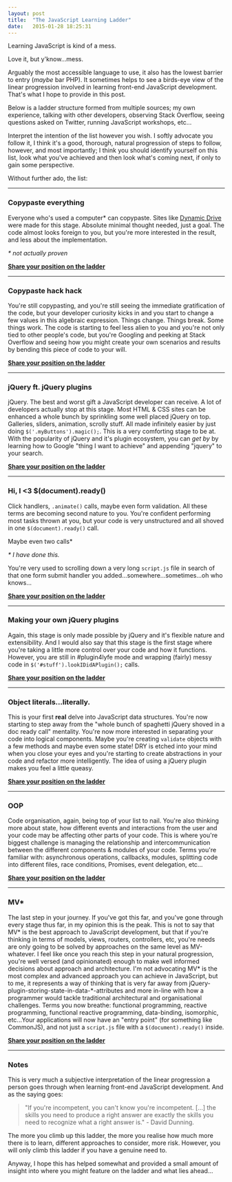 ```yaml
---
layout: post
title:  "The JavaScript Learning Ladder"
date:   2015-01-28 18:25:31
---
```


Learning JavaScript is kind of a mess.

Love it, but y'know...mess.

Arguably the most accessible language to use, it also has the lowest barrier to entry (_maybe_ bar PHP). It sometimes helps to see a birds-eye view of the linear progression involved in learning front-end JavaScript development. That's what I hope to provide in this post.

Below is a ladder structure formed from multiple sources; my own experience, talking with other developers, observing Stack Overflow, seeing questions asked on Twitter, running JavaScript workshops, etc...

Interpret the intention of the list however you wish. I softly advocate you follow it, I think it's a good, thorough, natural progression of steps to follow, however, and most importantly; I think you should identify yourself on this list, look what you've achieved and then look what's coming next, if only to gain some perspective.

Without further ado, the list:

<hr class="fancy">

### Copypaste everything

Everyone who's used a computer* can copypaste. Sites like [Dynamic Drive](http://www.dynamicdrive.com/) were made for this stage. Absolute minimal thought needed, just a goal. The code almost looks foreign to you, but you're more interested in the result, and less about the implementation.

_* not actually proven_

<a href="https://twitter.com/intent/tweet?text=I'm at the 'copypaste' stage of my JavaScript learning and proud&url={{site.url}}{{page.url}}">**Share your position on the ladder**</a>

<hr class="fancy">

### Copypaste hack hack

You're still copypasting, and you're still seeing the immediate gratification of the code, but your developer curiosity kicks in and you start to change a few values in this algebraic expression. Things change. Things break. Some things work. The code is starting to feel less alien to you and you're not only tied to other people's code, but you're Googling and peeking at Stack Overflow and seeing how you might create your own scenarios and results by bending this piece of code to your will.

<a href="https://twitter.com/intent/tweet?text=I'm at the 'copypaste hack hack' stage of my JavaScript learning and proud&url={{site.url}}{{page.url}}">**Share your position on the ladder**</a>

<hr class="fancy">

### jQuery ft. jQuery plugins

jQuery. The best and worst gift a JavaScript developer can receive. A lot of developers actually stop at this stage. Most HTML &amp; CSS sites can be enhanced a whole bunch by sprinkling some well placed jQuery on top. Galleries, sliders, animation, scrolly stuff. All made infinitely easier by just doing `$('.myButtons').magic();`. This is a very comforting stage to be at. With the popularity of jQuery and it's plugin ecosystem, you can _get by_ by learning how to Google "thing I want to achieve" and appending "jquery" to your search.

<a href="https://twitter.com/intent/tweet?text=I'm at the 'jQuery plugins' stage of my JavaScript learning and proud&url={{site.url}}{{page.url}}">**Share your position on the ladder**</a>

<hr class="fancy">

### Hi, I <3 $(document).ready()

Click handlers, `.animate()` calls, maybe even form validation. All these terms are becoming second nature to you. You're confident performing most tasks thrown at you, but your code is very unstructured and all shoved in one `$(document).ready()` call.

Maybe even two calls*

_* I have done this._

You're very used to scrolling down a very long `script.js` file in search of that one form submit handler you added...somewhere...sometimes...oh who knows...

<a href="https://twitter.com/intent/tweet?text=I'm at the 'jQuery document.ready()' stage of my JavaScript learning and proud&url={{site.url}}{{page.url}}">**Share your position on the ladder**</a>

<hr class="fancy">

### Making your own jQuery plugins

Again, this stage is only made possible by jQuery and it's flexible nature and extensibility. And I would also say that this stage is the first stage where you're taking a little more control over your code and how it functions. However, you are still in #plugin4lyfe mode and wrapping (fairly) messy code in `$('#stuff').lookIDidAPlugin();` calls.

<a href="https://twitter.com/intent/tweet?text=I'm at the 'making my own jQuery plugins' stage of my JavaScript learning and proud&url={{site.url}}{{page.url}}">**Share your position on the ladder**</a>

<hr class="fancy">

### Object literals...literally.

This is your first **real** delve into JavaScript data structures. You're now starting to step away from the "whole bunch of spaghetti jQuery shoved in a doc ready call" mentality. You're now more interested in separating your code into logical components. Maybe you're creating `validate` objects with a few methods and maybe even some state! DRY is etched into your mind when you close your eyes and you're starting to create abstractions in your code and refactor more intelligently. The idea of using a jQuery plugin makes you feel a little queasy.

<a href="https://twitter.com/intent/tweet?text=I'm at the 'organising code with Object Literals' stage of my JavaScript learning and proud&url={{site.url}}{{page.url}}">**Share your position on the ladder**</a>

<hr class="fancy">

### OOP

Code organisation, again, being top of your list to nail. You're also thinking more about state, how different events and interactions from the user and your code may be affecting other parts of your code. This is where you're biggest challenge is managing the relationship and intercommunication between the different components &amp; modules of your code. Terms you're familiar with: asynchronous operations, callbacks, modules, splitting code into different files, race conditions, Promises, event delegation, etc...

<a href="https://twitter.com/intent/tweet?text=I'm at the 'OOP' stage of my JavaScript learning and proud&url={{site.url}}{{page.url}}">**Share your position on the ladder**</a>

<hr class="fancy">

### MV*

The last step in your journey. If you've got this far, and you've gone through every stage thus far, in my opinion this is the peak. This is not to say that MV* is the best approach to JavaScript development, but that if you're thinking in terms of models, views, routers, controllers, etc, you're needs are only going to be solved by approaches on the same level as MV-whatever. I feel like once you reach this step in your natural progression, you're well versed (and opinionated) enough to make well informed decisions about approach and architecture. I'm not advocating MV* is the most complex and advanced approach you can achieve in JavaScript, but to me, it represents a way of thinking that is very far away from jQuery-plugin-storing-state-in-data-*-attributes and more in-line with how a programmer would tackle traditional architectural and organisational challenges. Terms you now breathe: functional programming, reactive programming, functional reactive programming, data-binding, isomorphic, etc...Your applications will now have an "entry point" (for something like CommonJS), and not just a `script.js` file with a `$(document).ready()` inside.

<a href="https://twitter.com/intent/tweet?text=I'm at the 'MV-whatever' stage of my JavaScript learning and proud&url={{site.url}}{{page.url}}">**Share your position on the ladder**</a>

<hr class="fancy">

### Notes

This is very much a subjective interpretation of the linear progression a person goes through when learning front-end JavaScript development. And as the saying goes:

> "If you're incompetent, you can't know you're incompetent. […] the skills you need to produce a right answer are exactly the skills you need to recognize what a right answer is." - David Dunning.

The more you climb up this ladder, the more you realise how much more there is to learn, different approaches to consider, more risk. However, you will only climb this ladder if you have a genuine need to.

Anyway, I hope this has helped somewhat and provided a small amount of insight into where you might feature on the ladder and what lies ahead...